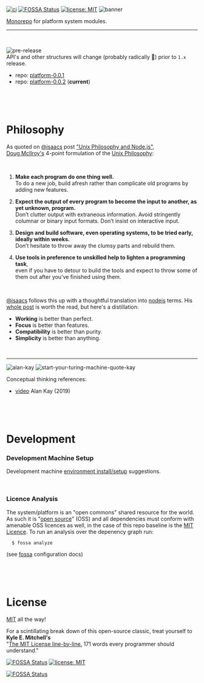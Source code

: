 [![ci](https://github.com/cellplatform/platform-0.0.2/actions/workflows/node.js.yml/badge.svg)](https://github.com/cellplatform/platform-0.0.2/actions/workflows/node.js.yml)
[![FOSSA Status](https://app.fossa.com/api/projects/custom%2B8499%2Fgithub.com%2Fcellplatform%2Fplatform-0.0.2.svg?type=shield)](https://app.fossa.com/projects/custom%2B8499%2Fgithub.com%2Fcellplatform%2Fplatform-0.0.2?ref=badge_shield)
[![license: MIT](https://img.shields.io/badge/license-MIT-blue.svg)](https://opensource.org/licenses/MIT)
![banner](https://user-images.githubusercontent.com/185555/88729229-76ac1280-d187-11ea-81c6-14146ec64848.png)

[Monorepo](https://en.wikipedia.org/wiki/Monorepo) for platform system modules.

---

<p>&nbsp;</p>

![pre-release](https://img.shields.io/badge/Status-pre--release-orange.svg)  
API's and other structures will change (probably radically 🐷) prior to `1.x` release.

- repo: [platform-0.0.1](https://github.com/uiharness/platform-0.0.1)
- repo: [platform-0.0.2](https://github.com/philcockfield/platform-0.0.2) (**current**)

<p>&nbsp;</p>
<p>&nbsp;</p>

# Philosophy

As quoted on [@isaacs](https://www.npmjs.com/~isaacs) post ["Unix Philosophy and Node.js"](https://blog.izs.me/2013/04/unix-philosophy-and-nodejs),  
[Doug McIlroy's](https://en.wikipedia.org/wiki/Douglas_McIlroy) 4-point formulation of the [Unix Philosophy](http://www.catb.org/esr/writings/taoup/html/ch01s06.html):

<p>&nbsp;</p>

1. **Make each program do one thing well.**  
   To do a new job, build afresh rather than complicate old programs by adding new features.

2. **Expect the output of every program to become the input to another, as yet unknown, program.**  
   Don’t clutter output with extraneous information. Avoid stringently columnar or binary input formats. Don’t insist on interactive input.

3. **Design and build software, even operating systems, to be tried early, ideally within weeks.**  
   Don’t hesitate to throw away the clumsy parts and rebuild them.

4. **Use tools in preference to unskilled help to lighten a programming task**,  
   even if you have to detour to build the tools and expect to throw some of them out after you’ve finished using them.

<p>&nbsp;</p>

[@isaacs](https://www.npmjs.com/~isaacs) follows this up with a thoughtful translation into [nodejs](https://nodejs.org) terms. His [whole post](https://blog.izs.me/2013/04/unix-philosophy-and-nodejs) is worth the read, but here's a distillation:

- **Working** is better than perfect.
- **Focus** is better than features.
- **Compatibility** is better than purity.
- **Simplicity** is better than anything.

<p>&nbsp;</p>

---

![alan-kay](https://user-images.githubusercontent.com/185555/185724123-ffd8c0c6-0391-4a1d-ac75-96db74dee914.png)
![start-your-turing-machine-quote-kay](https://user-images.githubusercontent.com/185555/185737245-e82cd372-e253-4fd9-8221-435c001198ed.png)


Conceptual thinking references:

- [video](https://www.youtube.com/watch?v=nOrdzDaPYV4&t=1443s) Alan Kay (2019)

<p>&nbsp;</p>
<p>&nbsp;</p>

# Development

### Development Machine Setup

Development machine [environment install/setup](docs/setup.environment.md) suggestions.

<p>&nbsp;</p>

### Licence Analysis

The system/platform is an "open commons" shared resource for the world. As such it is "[open source](https://en.wikipedia.org/wiki/Open-source_software)" (OSS) and all dependencies must conform with amenable OSS licences as well, in the case of this repo baseline is the [MIT Licence](LICENSE). To run an analysis over the depenency graph run:

      $ fossa analyze

(see [fossa](https://docs.fossa.com/docs/importing-a-project) configuration docs)

<p>&nbsp;</p>
<p>&nbsp;</p>

# License

[MIT](LICENSE) all the way!

For a scintillating break down of this open-source classic, treat yourself to **Kyle E. Mitchell's**  
"[The MIT License line-by-line.](https://writing.kemitchell.com/2016/09/21/MIT-License-Line-by-Line.html) 171 words every programmer should understand."

[![FOSSA Status](https://app.fossa.com/api/projects/custom%2B8499%2Fgithub.com%2Fcellplatform%2Fplatform-0.0.2.svg?type=shield)](https://app.fossa.com/projects/custom%2B8499%2Fgithub.com%2Fcellplatform%2Fplatform-0.0.2?ref=badge_shield)
[![license: MIT](https://img.shields.io/badge/license-MIT-blue.svg)](https://opensource.org/licenses/MIT)

[![FOSSA Status](https://app.fossa.com/api/projects/custom%2B8499%2Fgithub.com%2Fcellplatform%2Fplatform-0.0.2.svg?type=large)](https://app.fossa.com/projects/custom%2B8499%2Fgithub.com%2Fcellplatform%2Fplatform-0.0.2?ref=badge_large)

<p>&nbsp;</p>
